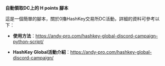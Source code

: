 **自動領取DC上的 H points 腳本**

這是一個簡單的腳本，關於0擼HashKey交易所DC活動，詳細的資料可參考以下：

- **使用方法**：https://andy-pro.com/hashkey-global-discord-campaign-python-script/

- **HashKey Global活動介紹**：https://andy-pro.com/hashkey-global-discord-campaign/
